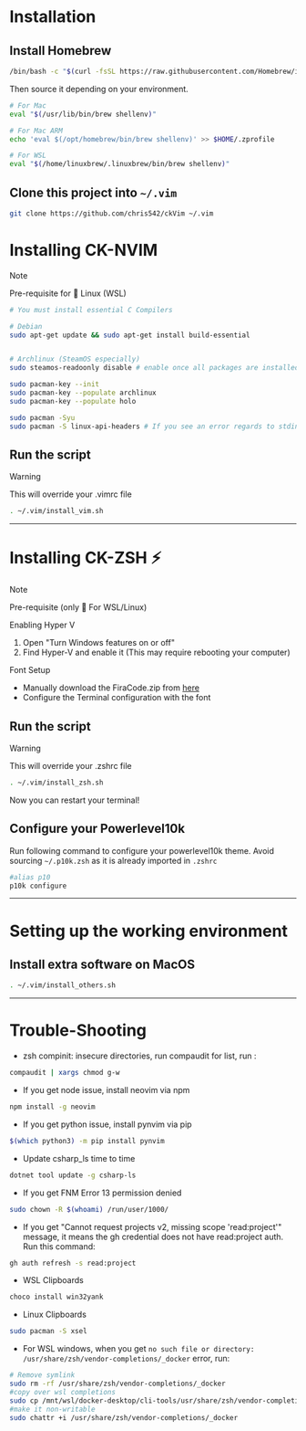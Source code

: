 # Installation

## Install Homebrew

```bash
/bin/bash -c "$(curl -fsSL https://raw.githubusercontent.com/Homebrew/install/HEAD/install.sh)"
```

Then source it depending on your environment.

```bash
# For Mac
eval "$(/usr/lib/bin/brew shellenv)"

# For Mac ARM
echo 'eval $(/opt/homebrew/bin/brew shellenv)' >> $HOME/.zprofile

# For WSL
eval "$(/home/linuxbrew/.linuxbrew/bin/brew shellenv)"
```

## Clone this project into `~/.vim`

```bash
git clone https://github.com/chris542/ckVim ~/.vim
```

# Installing CK-NVIM

> [!NOTE]
> Pre-requisite for :penguin: Linux (WSL)

```bash
# You must install essential C Compilers

# Debian
sudo apt-get update && sudo apt-get install build-essential


# Archlinux (SteamOS especially)
sudo steamos-readoonly disable # enable once all packages are installed

sudo pacman-key --init
sudo pacman-key --populate archlinux
sudo pacman-key --populate holo

sudo pacman -Syu
sudo pacman -S linux-api-headers # If you see an error regards to stdint.h
```

## Run the script

> [!WARNING]
> This will override your .vimrc file

```bash
. ~/.vim/install_vim.sh
```

---

# Installing CK-ZSH ⚡️

> [!NOTE]
>
> Pre-requisite (only :penguin: For WSL/Linux)
>
> Enabling Hyper V
>
> 1. Open "Turn Windows features on or off"
> 2. Find Hyper-V and enable it (This may require rebooting your computer)
>
> Font Setup
>
> - Manually download the FiraCode.zip from [here](https://github.com/ryanoasis/nerd-fonts/releases)
> - Configure the Terminal configuration with the font

## Run the script

> [!WARNING]
> This will override your .zshrc file

```bash
. ~/.vim/install_zsh.sh
```

Now you can restart your terminal!

## Configure your Powerlevel10k

Run following command to configure your powerlevel10k theme.
Avoid sourcing `~/.p10k.zsh` as it is already imported in `.zshrc`

```bash
#alias p10
p10k configure
```

---

# Setting up the working environment

## Install extra software on MacOS

```bash
. ~/.vim/install_others.sh
```

---

# Trouble-Shooting

- zsh compinit: insecure directories, run compaudit for list, run :

```bash
compaudit | xargs chmod g-w
```

- If you get node issue, install neovim via npm

```bash
npm install -g neovim
```

- If you get python issue, install pynvim via pip

```bash
$(which python3) -m pip install pynvim
```

- Update csharp_ls time to time

```bash
dotnet tool update -g csharp-ls
```

- If you get FNM Error 13 permission denied

```bash
sudo chown -R $(whoami) /run/user/1000/
```

- If you get "Cannot request projects v2, missing scope 'read:project'" message, it means the gh credential does not have read:project auth. Run this command:

```bash
gh auth refresh -s read:project
```

- WSL Clipboards

```Powershell
choco install win32yank
```

- Linux Clipboards

```bash
sudo pacman -S xsel
```

- For WSL windows, when you get `no such file or directory: /usr/share/zsh/vendor-completions/_docker` error, run:

```bash
# Remove symlink
sudo rm -rf /usr/share/zsh/vendor-completions/_docker
#copy over wsl completions
sudo cp /mnt/wsl/docker-desktop/cli-tools/usr/share/zsh/vendor-completions/_docker /usr/share/zsh/vendor-completions/
#make it non-writable
sudo chattr +i /usr/share/zsh/vendor-completions/_docker
```
